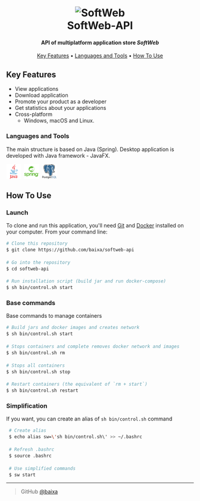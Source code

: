 <h1 align="center">
  <br>
  <img src="https://i.ibb.co/3S7K4tL/logo.png" alt="SoftWeb" width="200">
  <br>
  SoftWeb-API
  <br>
</h1>

<h4 align="center">API of multiplatform application store <i>SoftWeb</i></h4>

<p align="center">
  <a href="#key-features">Key Features</a> •
  <a href="#languages-and-tools">Languages and Tools</a> •
  <a href="#how-to-use">How To Use</a>
</p>

## Key Features

* View applications
* Download application
* Promote your product as a developer
* Get statistics about your applications
* Cross-platform
    - Windows, macOS and Linux.

### Languages and Tools

The main structure is based on Java (Spring). Desktop application is developed with Java framework - JavaFX.

<div>
  <img src="https://github.com/devicons/devicon/blob/master/icons/java/java-original-wordmark.svg" title="Java" alt="Java" width="40" height="40"/>&nbsp;
  <img src="https://github.com/devicons/devicon/blob/master/icons/spring/spring-original-wordmark.svg" title="Spring" alt="Spring" width="40" height="40"/>&nbsp;
  <img src="https://github.com/devicons/devicon/blob/master/icons/postgresql/postgresql-original-wordmark.svg" title="PostgreSQL"  alt="PostgreSQL" width="40" height="40"/>&nbsp;
</div>

## How To Use

### Launch

To clone and run this application, you'll need [Git](https://git-scm.com) and [Docker](https://www.docker.com/) installed on your computer. From your command line:

```bash
# Clone this repository
$ git clone https://github.com/baixa/softweb-api

# Go into the repository
$ cd softweb-api

# Run installation script (build jar and run docker-compose)
$ sh bin/control.sh start
```

### Base commands

Base commands to manage containers 

```bash
# Build jars and docker images and creates network
$ sh bin/control.sh start

# Stops containers and complete removes docker network and images
$ sh bin/control.sh rm

# Stops all containers
$ sh bin/control.sh stop

# Restart containers (the equivalent of `rm + start`)
$ sh bin/control.sh restart
```

### Simplification

If you want, you can create an alias of `sh bin/control.sh` command

```bash
 # Create alias
 $ echo alias sw=\'sh bin/control.sh\' >> ~/.bashrc
 
 # Refresh .bashrc
 $ source .bashrc
 
 # Use simplified commands
 $ sw start 
```

---

> GitHub [@baixa](https://github.com/baixa)

